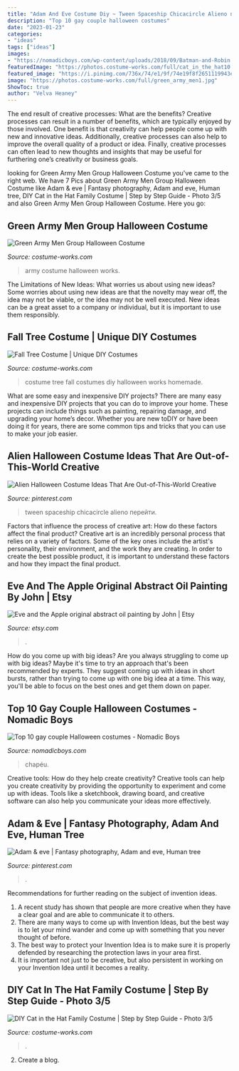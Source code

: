 ```yaml
---
title: "Adam And Eve Costume Diy ~ Tween Spaceship Chicacircle Alieno перейти"
description: "Top 10 gay couple halloween costumes"
date: "2023-01-23"
categories:
- "ideas"
tags: ["ideas"]
images:
- "https://nomadicboys.com/wp-content/uploads/2018/09/Batman-and-Robin.jpg"
featuredImage: "https://photos.costume-works.com/full/cat_in_the_hat10.jpg"
featured_image: "https://i.pinimg.com/736x/74/e1/9f/74e19f8f2651119943e7ecbae99bd196.jpg"
image: "https://photos.costume-works.com/full/green_army_men1.jpg"
ShowToc: true
author: "Velva Heaney"
---
```



The end result of creative processes: What are the benefits?
Creative processes can result in a number of benefits, which are typically enjoyed by those involved. One benefit is that creativity can help people come up with new and innovative ideas. Additionally, creative processes can also help to improve the overall quality of a product or idea. Finally, creative processes can often lead to new thoughts and insights that may be useful for furthering one’s creativity or business goals.

	

		
looking for Green Army Men Group Halloween Costume you've came to the right web. We have 7 Pics about Green Army Men Group Halloween Costume like Adam &amp; eve | Fantasy photography, Adam and eve, Human tree, DIY Cat in the Hat Family Costume | Step by Step Guide - Photo 3/5 and also Green Army Men Group Halloween Costume. Here you go:
		
    
## Green Army Men Group Halloween Costume

<img loading=lazy src="https://photos.costume-works.com/full/green_army_men1.jpg" onerror="this.onerror=null;this.src='https://tse3.mm.bing.net/th?id=OIP.inFtbgQlTRXRb_4msMoBPAHaFj&amp;pid=15.1';" alt="Green Army Men Group Halloween Costume">

_Source: costume-works.com_

>army costume halloween works. 

	

The Limitations of New Ideas: What worries us about using new ideas?
Some worries about using new ideas are that the novelty may wear off, the idea may not be viable, or the idea may not be well executed. New ideas can be a great asset to a company or individual, but it is important to use them responsibly.

    
## Fall Tree Costume | Unique DIY Costumes

<img loading=lazy src="https://photos.costume-works.com/full/fall_tree.jpg" onerror="this.onerror=null;this.src='https://tse3.mm.bing.net/th?id=OIP.NG-DYkkjIymdzMarinNF_AHaLE&amp;pid=15.1';" alt="Fall Tree Costume | Unique DIY Costumes">

_Source: costume-works.com_

>costume tree fall costumes diy halloween works homemade. 

	

What are some easy and inexpensive DIY projects?
There are many easy and inexpensive DIY projects that you can do to improve your home. These projects can include things such as painting, repairing damage, and upgrading your home’s decor. Whether you are new toDIY or have been doing it for years, there are some common tips and tricks that you can use to make your job easier.

    
## Alien Halloween Costume Ideas That Are Out-of-This-World Creative

<img loading=lazy src="https://i.pinimg.com/736x/74/e1/9f/74e19f8f2651119943e7ecbae99bd196.jpg" onerror="this.onerror=null;this.src='https://tse1.mm.bing.net/th?id=OIP.nwV8uUS0rKNT4g-aPkAGQQHaMY&amp;pid=15.1';" alt="Alien Halloween Costume Ideas That Are Out-of-This-World Creative">

_Source: pinterest.com_

>tween spaceship chicacircle alieno перейти. 

	

Factors that influence the process of creative art: How do these factors affect the final product?
Creative art is an incredibly personal process that relies on a variety of factors. Some of the key ones include the artist's personality, their environment, and the work they are creating. In order to create the best possible product, it is important to understand these factors and how they impact the final product.

    
## Eve And The Apple Original Abstract Oil Painting By John | Etsy

<img loading=lazy src="https://i.etsystatic.com/6199859/r/il/028451/1118187162/il_1588xN.1118187162_cmvb.jpg" onerror="this.onerror=null;this.src='https://tse1.mm.bing.net/th?id=OIP.U_GcROs0SgLZgnIKZvnZzwHaL1&amp;pid=15.1';" alt="Eve and the Apple original abstract oil painting by John | Etsy">

_Source: etsy.com_

>. 

	

How do you come up with big ideas?
Are you always struggling to come up with big ideas? Maybe it's time to try an approach that's been recommended by experts. They suggest coming up with ideas in short bursts, rather than trying to come up with one big idea at a time. This way, you'll be able to focus on the best ones and get them down on paper.

    
## Top 10 Gay Couple Halloween Costumes - Nomadic Boys

<img loading=lazy src="https://nomadicboys.com/wp-content/uploads/2018/09/Batman-and-Robin.jpg" onerror="this.onerror=null;this.src='https://tse1.mm.bing.net/th?id=OIP.1gmGjWK9EXRCFNgwL4A5HAHaHa&amp;pid=15.1';" alt="Top 10 gay couple Halloween costumes - Nomadic Boys">

_Source: nomadicboys.com_

>chapéu. 

	

Creative tools: How do they help create creativity?
Creative tools can help you create creativity by providing the opportunity to experiment and come up with ideas. Tools like a sketchbook, drawing board, and creative software can also help you communicate your ideas more effectively.

    
## Adam &amp; Eve | Fantasy Photography, Adam And Eve, Human Tree

<img loading=lazy src="https://i.pinimg.com/736x/c8/d2/2f/c8d22f6b7810c88dd2be51ee21aafe51.jpg" onerror="this.onerror=null;this.src='https://tse3.mm.bing.net/th?id=OIP.OY3Fv8N5RDe3kOIbShqcZQHaNK&amp;pid=15.1';" alt="Adam &amp; eve | Fantasy photography, Adam and eve, Human tree">

_Source: pinterest.com_

>. 

	

Recommendations for further reading on the subject of invention ideas.
1. A recent study has shown that people are more creative when they have a clear goal and are able to communicate it to others.
2. There are many ways to come up with Invention Ideas, but the best way is to let your mind wander and come up with something that you never thought of before. 
3. The best way to protect your Invention Idea is to make sure it is properly defended by researching the protection laws in your area first. 
4. It is important not just to be creative, but also persistent in working on your Invention Idea until it becomes a reality.

    
## DIY Cat In The Hat Family Costume | Step By Step Guide - Photo 3/5

<img loading=lazy src="https://photos.costume-works.com/full/cat_in_the_hat10.jpg" onerror="this.onerror=null;this.src='https://tse2.mm.bing.net/th?id=OIP.Fcgm5esJhQFQKibPh0k60gHaMZ&amp;pid=15.1';" alt="DIY Cat in the Hat Family Costume | Step by Step Guide - Photo 3/5">

_Source: costume-works.com_

>. 

	

2. Create a blog.


